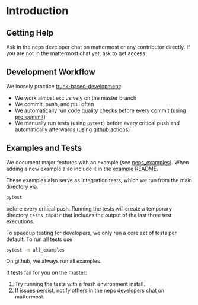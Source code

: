 # Introduction

## Getting Help

Ask in the neps developer chat on mattermost or any contributor directly.
If you are not in the mattermost chat yet, ask to get access.

## Development Workflow

We loosely practice [trunk-based-development](https://trunkbaseddevelopment.com/):

- We work almost exclusively on the master branch
- We commit, push, and pull often
- We automatically run code quality checks before every commit (using [pre-commit](https://pre-commit.com/))
- We manually run tests (using `pytest`) before every critical push and automatically afterwards (using [github actions](https://github.com/automl/neps/actions))

## Examples and Tests

We document major features with an example (see [neps_examples](neps_examples)).
When adding a new example also include it in the [example README](neps_examples/README.md).

These examples also serve as integration tests, which we run from the main directory via

```bash
pytest
```

before every critical push.
Running the tests will create a temporary directory `tests_tmpdir` that includes the output of the last three test executions.

To speedup testing for developers, we only run a core set of tests per default. To run all tests use

```bash
pytest -m all_examples
```

On github, we always run all examples.

If tests fail for you on the master:

1. Try running the tests with a fresh environment install.
1. If issues persist, notify others in the neps developers chat on mattermost.
